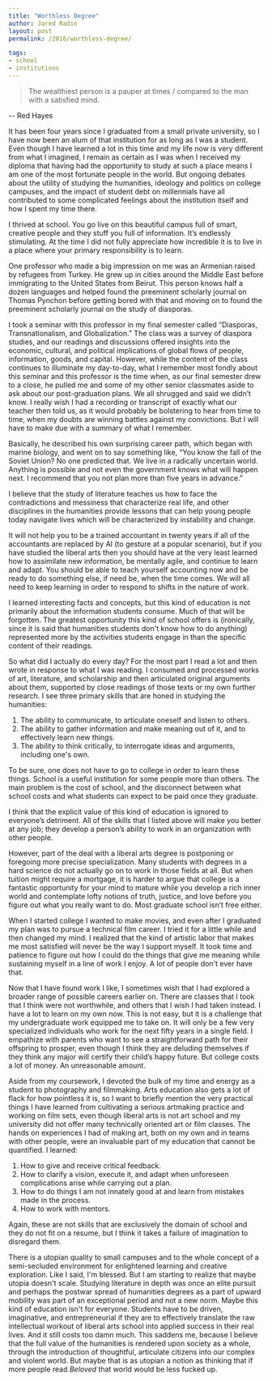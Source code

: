 ```yaml
---
title: "Worthless Degree"
author: Jared Radin
layout: post
permalink: /2016/worthless-degree/

tags:
- school
- institutions
---
```

> The wealthiest person is a pauper at times / compared to the man with a satisfied mind.

-- Red Hayes

It has been four years since I graduated from a small private university, so I have now been an alum of that institution for as long as I was a student.
Even though I have learned a lot in this time and my life now is very different from what I imagined, I remain as certain as I was when I received my diploma that having had the opportunity to study at such a place means I am one of the most fortunate people in the world.
But ongoing debates about the utility of studying the humanities, ideology and politics on college campuses, and the impact of student debt on millennials have all contributed to some complicated feelings about the institution itself and how I spent my time there.

I thrived at school. You go live on this beautiful campus full of smart, creative people and they stuff you full of information. It’s endlessly stimulating. At the time I did not fully appreciate how incredible it is to live in a place where your primary responsibility is to learn.

One professor who made a big impression on me was an Armenian raised by refugees from Turkey. He grew up in cities around the Middle East before immigrating to the United States from Beirut.
This person knows half a dozen languages and helped found the preeminent scholarly journal on Thomas Pynchon before getting bored with that and moving on to found the preeminent scholarly journal on the study of diasporas.

I took a seminar with this professor in my final semester called “Diasporas, Transnationalism, and Globalization.” The class was a survey of diaspora studies, and our readings and discussions offered insights into the economic, cultural, and political implications of global flows of people, information, goods, and capital.
However, while the content of the class continues to illuminate my day-to-day, what I remember most fondly about this seminar and this professor is the time when, as our final semester drew to a close, he pulled me and some of my other senior classmates aside to ask about our post-graduation plans.
We all shrugged and said we didn’t know.
I really wish I had a recording or transcript of exactly what our teacher then told us, as it would probably be bolstering to hear from time to time, when my doubts are winning battles against my convictions. But I will have to make due with a summary of what I remember.

Basically, he described his own surprising career path, which began with marine biology, and went on to say something like, “You know the fall of the Soviet Union? No one predicted that. We live in a radically uncertain world. Anything is possible and not even the government knows what will happen next. I recommend that you not plan more than five years in advance.”

I believe that the study of literature teaches us how to face the contradictions and messiness that characterize real life, and other disciplines in the humanities provide lessons that can help young people today navigate lives which will be characterized by instability and change.

It will not help you to be a trained accountant in twenty years if all of the accountants are replaced by AI (to gesture at a popular scenario), but if you have studied the liberal arts then you should have at the very least learned how to assimilate new information, be mentally agile, and continue to learn and adapt. You should be able to teach yourself accounting now and be ready to do something else, if need be, when the time comes. We will all need to keep learning in order to respond to shifts in the nature of work.

I learned interesting facts and concepts, but this kind of education is not primarily about the information students consume. Much of that will be forgotten.
The greatest opportunity this kind of school offers is (ironically, since it is said that humanities students don't know how to do anything) represented more by the activities students engage in than the specific content of their readings.

So what did I actually do every day? For the most part I read a lot and then wrote in response to what I was reading. I consumed and processed works of art, literature, and scholarship and then articulated original arguments about them, supported by close readings of those texts or my own further research. I see three primary skills that are honed in studying the humanities:

1. The ability to communicate, to articulate oneself and listen to others.
2. The ability to gather information and make meaning out of it, and to effectively learn new things.
3. The ability to think critically, to interrogate ideas and arguments, including one's own.

To be sure, one does not have to go to college in order to learn these things. School is a useful institution for some people more than others.
The main problem is the cost of school, and the disconnect between what school costs and what students can expect to be paid once they graduate.

I think that the explicit value of this kind of education is ignored to everyone’s detriment.
All of the skills that I listed above will make you better at any job; they develop a person’s ability to work in an organization with other people.

However, part of the deal with a liberal arts degree is postponing or foregoing more precise specialization.
Many students with degrees in a hard science do not actually go on to work in those fields at all.
But when tuition might require a mortgage, it is harder to argue that college is a fantastic opportunity for your mind to mature while you develop a rich inner world and contemplate lofty notions of truth, justice, and love before you figure out what you really want to do.
Most graduate school isn’t free either.

When I started college I wanted to make movies, and even after I graduated my plan was to pursue a technical film career.
I tried it for a little while and then changed my mind. I realized that the kind of artistic labor that makes me most satisfied will never be the way I support myself.
It took time and patience to figure out how I could do the things that give me meaning while sustaining myself in a line of work I enjoy. A lot of people don't ever have that.

Now that I have found work I like, I sometimes wish that I had explored a broader range of possible careers earlier on.
There are classes that I took that I think were not worthwhile, and others that I wish I had taken instead. I have a lot to learn on my own now.
This is not easy, but it is a challenge that my undergraduate work equipped me to take on.
It will only be a few very specialized individuals who work for the next fifty years in a single field.
I empathize with parents who want to see a straightforward path for their offspring to prosper, even though I think they are deluding themselves if they think any major will certify their child’s happy future.
But college costs a lot of money. An unreasonable amount.


Aside from my coursework, I devoted the bulk of my time and energy as a student to photography and filmmaking.
Arts education also gets a lot of flack for how pointless it is, so I want to briefly mention the very practical things I have learned from cultivating a serious artmaking practice and working on film sets, even though liberal arts is not art school and my university did not offer many technically oriented art or film classes.
The hands on experiences I had of making art, both on my own and in teams with other people, were an invaluable part of my education that cannot be quantified. I learned:

1. How to give and receive critical feedback.
2. How to clarify a vision, execute it, and adapt when unforeseen complications arise while carrying out a plan.
3. How to do things I am not innately good at and learn from mistakes made in the process.
4. How to work with mentors.

Again, these are not skills that are exclusively the domain of school and they do not fit on a resume, but I think it takes a failure of imagination to disregard them.

There is a utopian quality to small campuses and to the whole concept of a semi-secluded environment for enlightened learning and creative exploration. Like I said, I'm blessed.
But I am starting to realize that maybe utopia doesn't scale.
Studying literature in depth was once an elite pursuit and perhaps the postwar spread of humanities degrees as a part of upward mobility was part of an exceptional period and not a new norm. Maybe this kind of education isn't for everyone.
Students have to be driven, imaginative, and entrepreneurial if they are to effectively translate the raw intellectual workout of liberal arts school into applied success in their real lives. And it still costs too damn much.
This saddens me, because I believe that the full value of the humanities is rendered upon society as a whole, through the introduction of thoughtful, articulate citizens into our complex and violent world.
But maybe that is as utopian a notion as thinking that if more people read *Beloved* that world would be less fucked up.
